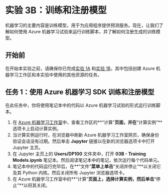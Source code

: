 ﻿# 实验 3B：训练和注册模型

机器学习的主要内容是训练模型，用于为应用程序提供预测服务。现在，让我们了解如何使用 Azure 机器学习试验来运行训练脚本，并了解如何注册生成的训练模型。

## 开始前

在开始本实验之前，请确保你已完成[实验 1A](Lab01A.md) 和[实验 1B](Lab01B.md)，其中包括创建 Azure 机器学习工作区和本实验中使用的其他资源的任务。

## 任务 1：使用 Azure 机器学习 SDK 训练和注册模型

在此任务中，你将使用笔记本中的代码以 Azure 机器学习试验的形式运行训练脚本。

1. 在 [Azure 机器学习工作室](https://ml.azure.com)中，查看工作区的**“计算”**页面，并在**“计算实例”**选项卡上启动计算实例。
2. 当计算实例运行时，在浏览器中刷新 Azure 机器学习工作室网页，确保身份验证会话没有过期。然后单击 **Jupyter** 链接以在新的浏览器选项卡中打开 Jupyter 主页。
3. 在 Jupyter 主页上的 **Users/DP100** 文件夹中，打开 **03B - Training Models.ipynb** 笔记本。然后阅读笔记本中的笔记，依次运行每个代码单元。
4. 笔记本中的代码运行完毕后，在**“文件”**菜单上单击**“关闭并停止”**以关闭它及其 Python 内核。然后关闭所有 Jupyter 浏览器选项卡。
5. 在 Azure 机器学习工作室中的**“计算”**页面上，选择计算实例，然后单击**“停止”**以将其关闭。
